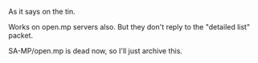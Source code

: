 As it says on the tin.

Works on open.mp servers also. But they don't reply to the "detailed list" packet.

SA-MP/open.mp is dead now, so I'll just archive this.
